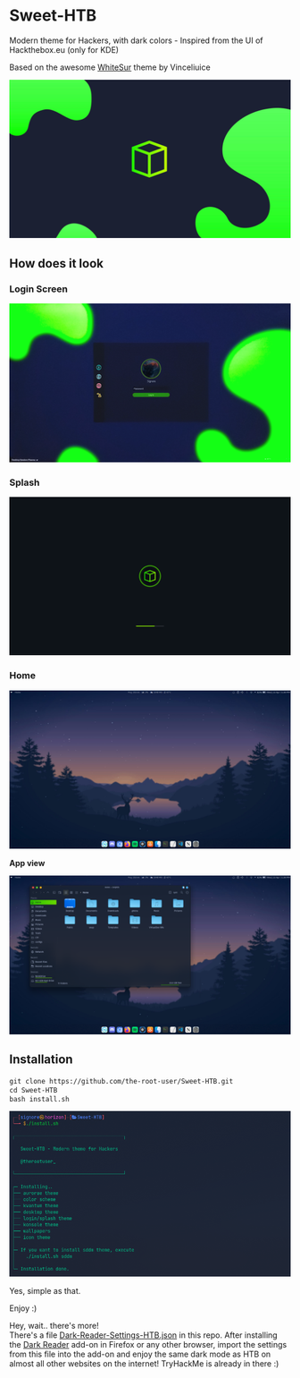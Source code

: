 
# Sweet-HTB

Modern theme for Hackers, with dark colors - Inspired from the UI of Hackthebox.eu (only for KDE)

Based on the awesome [WhiteSur](https://github.com/vinceliuice/WhiteSur-kde) theme by Vinceliuice

![Cover](wallpapers/Sweet-Wallpapers/Sweet-HTB.png)

## How does it look

### Login Screen
![Login Screen](sddm/Sweet-HTB/Preview.png)

<!-- ### Lock Sceen
![Lock Screen](lockscreen.png) -->

### Splash
![Splash Screen](look-and-feel/Sweet-HTB/contents/previews/splash.png)

### Home
![Default Wallpaper](looks.png)

**App view**

![Dolphin AppView](looks1.png)

## Installation

```shell
git clone https://github.com/the-root-user/Sweet-HTB.git
cd Sweet-HTB
bash install.sh
```
![Installation](install.png)

Yes, simple as that.

Enjoy :)

Hey, wait.. there's more!<br>
There's a file [Dark-Reader-Settings-HTB.json](Dark-Reader-Settings-HTB.json) in this repo. After installing the [Dark Reader](https://addons.mozilla.org/en-US/firefox/addon/darkreader/) add-on in Firefox or any other browser, import the settings from this file into the add-on and enjoy the same dark mode as HTB on almost all other websites on the internet! TryHackMe is already in there :)